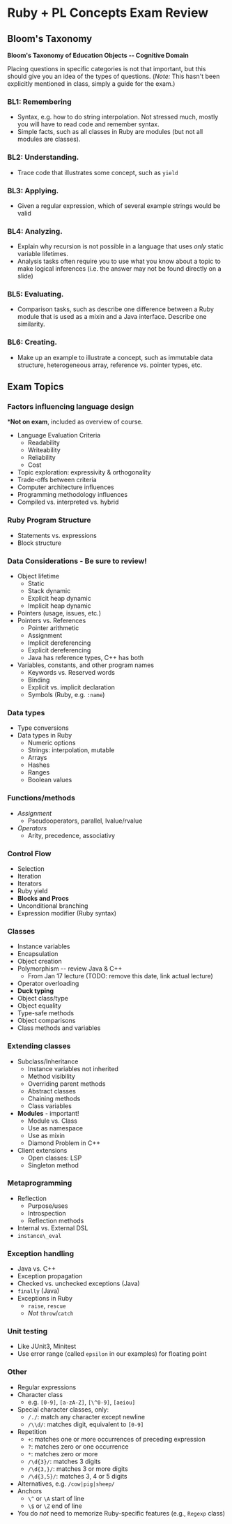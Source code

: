Ruby + PL Concepts Exam Review
==============================

Bloom's Taxonomy
----------------

**Bloom's Taxonomy of Education Objects -- Cognitive Domain**

Placing questions in specific categories is not that important, but this should
give you an idea of the types of questions. (*Note:* This hasn't been explicitly
mentioned in class, simply a guide for the exam.)

### BL1: Remembering

-   Syntax, e.g. how to do string interpolation. Not stressed much, mostly you
    will have to read code and remember syntax.
-   Simple facts, such as all classes in Ruby are modules (but not all modules
    are classes).

### BL2: Understanding.

-   Trace code that illustrates some concept, such as `yield`

### BL3: Applying.

-   Given a regular expression, which of several example strings would be valid

### BL4: Analyzing.

-   Explain why recursion is not possible in a language that uses *only* static
    variable lifetimes.
-   Analysis tasks often require you to use what you know about a topic to make
    logical inferences (i.e. the answer may not be found directly on a slide)

### BL5: Evaluating.

-   Comparison tasks, such as describe one difference between a Ruby module that
    is used as a mixin and a Java interface. Describe one similarity.

### BL6: Creating.

-   Make up an example to illustrate a concept, such as immutable data
    structure, heterogeneous array, reference vs. pointer types, etc.

Exam Topics
-----------

### Factors influencing language design

***Not on exam**, included as overview of course.

-   Language Evaluation Criteria
    -   Readability
    -   Writeability
    -   Reliability
    -   Cost
-   Topic exploration: expressivity & orthogonality
-   Trade-offs between criteria
-   Computer architecture influences
-   Programming methodology influences
-   Compiled vs. interpreted vs. hybrid

### Ruby Program Structure

-   Statements vs. expressions
-   Block structure

### Data Considerations - Be sure to review!

-   Object lifetime
    -   Static
    -   Stack dynamic
    -   Explicit heap dynamic
    -   Implicit heap dynamic
-   Pointers (usage, issues, etc.)
-   Pointers vs. References
    -   Pointer arithmetic
    -   Assignment
    -   Implicit dereferencing
    -   Explicit dereferencing
    -   Java has reference types, C++ has both
-   Variables, constants, and other program names
    -   Keywords vs. Reserved words
    -   Binding
    -   Explicit vs. implicit declaration
    -   Symbols (Ruby, e.g. `:name`)

### Data types

-   Type conversions
-   Data types in Ruby
    -   Numeric options
    -   Strings: interpolation, mutable
    -   Arrays
    -   Hashes
    -   Ranges
    -   Boolean values

### Functions/methods

-   *Assignment*
    -   Pseudooperators, parallel, lvalue/rvalue
-   *Operators*
    -   Arity, precedence, associativy

### Control Flow

-   Selection
-   Iteration
-   Iterators
-   Ruby yield
-   **Blocks and Procs**
-   Unconditional branching
-   Expression modifier (Ruby syntax)

### Classes

-   Instance variables
-   Encapsulation
-   Object creation
-   Polymorphism -- review Java & C++
    -   From Jan 17 lecture (TODO: remove this date, link actual lecture)
-   Operator overloading
-   **Duck typing**
-   Object class/type
-   Object equality
-   Type-safe methods
-   Object comparisons
-   Class methods and variables

### Extending classes

-   Subclass/Inheritance
    -   Instance variables not inherited
    -   Method visibility
    -   Overriding parent methods
    -   Abstract classes
    -   Chaining methods
    -   Class variables
-   **Modules** - important!
    -   Module vs. Class
    -   Use as namespace
    -   Use as mixin
    -   Diamond Problem in C++
-   Client extensions
    -   Open classes: LSP
    -   Singleton method

### Metaprogramming

-   Reflection
    -   Purpose/uses
    -   Introspection
    -   Reflection methods
-   Internal vs. External DSL
-   `instance\_eval`

### Exception handling

-   Java vs. C++
-   Exception propagation
-   Checked vs. unchecked exceptions (Java)
-   `finally` (Java)
-   Exceptions in Ruby
    -   `raise`, `rescue`
    -   *Not* `throw`/`catch`

### Unit testing

-   Like JUnit3, Minitest
-   Use error range (called `epsilon` in our examples) for floating point

### Other

-   Regular expressions
-   Character class
    -   e.g. `[0-9]`, `[a-zA-Z]`, `[\^0-9]`, `[aeiou]`
-   Special character classes, only:
    -   `/./`: match any character except newline
    -   `/\\d/`: matches digit, equivalent to `[0-9]`
-   Repetition
    -   `+`: matches one or more occurrences of preceding expression
    -   `?`: matches zero or one occurrence
    -   `*`: matches zero or more
    -   `/\d{3}/`: matches 3 digits
    -   `/\d{3,}/`: matches 3 or more digits
    -   `/\d{3,5}/`: matches 3, 4 or 5 digits
-   Alternatives, e.g. `/cow|pig|sheep/`
-   Anchors
    -   `\^` or `\A` start of line
    -   `\$` or `\Z` end of line
-   You do *not* need to memorize Ruby-specific features (e.g., `Regexp` class)
